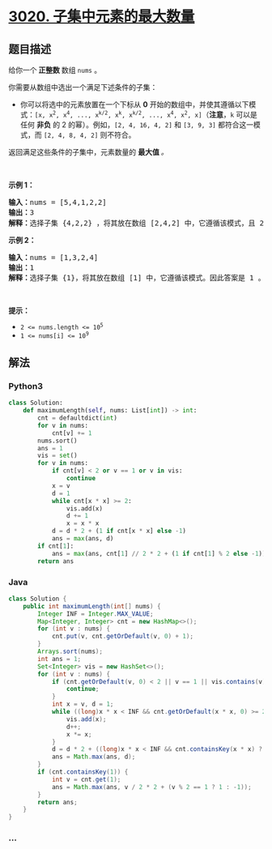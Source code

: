 # [3020. 子集中元素的最大数量](https://leetcode.cn/problems/find-the-maximum-number-of-elements-in-subset)

## 题目描述

<!-- 这里写题目描述 -->

<p>给你一个<strong> 正整数 </strong>数组 <code>nums</code> 。</p>

<p>你需要从数组中选出一个满足下述条件的<span data-keyword="subset">子集</span>：</p>

<ul>
	<li>你可以将选中的元素放置在一个下标从 <strong>0</strong> 开始的数组中，并使其遵循以下模式：<code>[x, x<sup>2</sup>, x<sup>4</sup>, ..., x<sup>k/2</sup>, x<sup>k</sup>, x<sup>k/2</sup>, ..., x<sup>4</sup>, x<sup>2</sup>, x]</code>（<strong>注意</strong>，<code>k</code> 可以是任何 <strong>非负</strong> 的 2 的幂）。例如，<code>[2, 4, 16, 4, 2]</code> 和 <code>[3, 9, 3]</code> 都符合这一模式，而 <code>[2, 4, 8, 4, 2]</code> 则不符合。</li>
</ul>

<p>返回满足这些条件的子集中，元素数量的 <strong>最大值 </strong><em>。</em></p>

<p>&nbsp;</p>

<p><strong class="example">示例 1：</strong></p>

<pre>
<strong>输入：</strong>nums = [5,4,1,2,2]
<strong>输出：</strong>3
<strong>解释：</strong>选择子集 {4,2,2} ，将其放在数组 [2,4,2] 中，它遵循该模式，且 2<sup>2</sup> == 4 。因此答案是 3 。
</pre>

<p><strong class="example">示例 2：</strong></p>

<pre>
<strong>输入：</strong>nums = [1,3,2,4]
<strong>输出：</strong>1
<strong>解释：</strong>选择子集 {1}，将其放在数组 [1] 中，它遵循该模式。因此答案是 1 。注意我们也可以选择子集 {2} 、{4} 或 {3} ，可能存在多个子集都能得到相同的答案。
</pre>

<p>&nbsp;</p>

<p><strong>提示：</strong></p>

<ul>
	<li><code>2 &lt;= nums.length &lt;= 10<sup>5</sup></code></li>
	<li><code>1 &lt;= nums[i] &lt;= 10<sup>9</sup></code></li>
</ul>


## 解法

<!-- 这里可写通用的实现逻辑 -->

<!-- tabs:start -->

### **Python3**

<!-- 这里可写当前语言的特殊实现逻辑 -->

```python
class Solution:
    def maximumLength(self, nums: List[int]) -> int:
        cnt = defaultdict(int)
        for v in nums:
            cnt[v] += 1
        nums.sort()
        ans = 1
        vis = set()
        for v in nums:
            if cnt[v] < 2 or v == 1 or v in vis: 
                continue
            x = v
            d = 1
            while cnt[x * x] >= 2:
                vis.add(x)
                d += 1
                x = x * x           
            d = d * 2 + (1 if cnt[x * x] else -1)
            ans = max(ans, d)
        if cnt[1]:
            ans = max(ans, cnt[1] // 2 * 2 + (1 if cnt[1] % 2 else -1))
        return ans
```

### **Java**

<!-- 这里可写当前语言的特殊实现逻辑 -->

```java
class Solution {
    public int maximumLength(int[] nums) {
        Integer INF = Integer.MAX_VALUE;
        Map<Integer, Integer> cnt = new HashMap<>();
        for (int v : nums) {
            cnt.put(v, cnt.getOrDefault(v, 0) + 1);
        }
        Arrays.sort(nums);
        int ans = 1;
        Set<Integer> vis = new HashSet<>();
        for (int v : nums) {
            if (cnt.getOrDefault(v, 0) < 2 || v == 1 || vis.contains(v)) {
                continue;
            }
            int x = v, d = 1;
            while ((long)x * x < INF && cnt.getOrDefault(x * x, 0) >= 2) {
                vis.add(x);
                d++;
                x *= x;
            }
            d = d * 2 + ((long)x * x < INF && cnt.containsKey(x * x) ? 1 : -1);
            ans = Math.max(ans, d);
        }
        if (cnt.containsKey(1)) {
            int v = cnt.get(1);
            ans = Math.max(ans, v / 2 * 2 + (v % 2 == 1 ? 1 : -1));
        }
        return ans;
    }
}
```

### **...**

```

```

<!-- tabs:end -->
